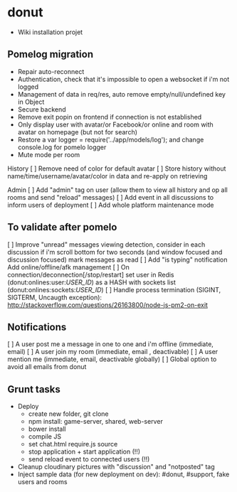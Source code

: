 donut
====

- Wiki installation projet

## Pomelog migration
* Repair auto-reconnect
* Authentication, check that it's impossible to open a websocket if i'm not logged
* Management of data in req/res, auto remove empty/null/undefined key in Object
* Secure backend
* Remove exit popin on frontend if connection is not established
* Only display user with avatar/or Facebook/or online and room with avatar on homepage (but not for search)
* Restore a var logger = require('../app/models/log'); and change console.log for pomelo logger
* Mute mode per room

History
[ ] Remove need of color for default avatar
[ ] Store history without name/time/username/avatar/color in data and re-apply on retrieving

Admin
[ ] Add "admin" tag on user (allow them to view all history and op all rooms and send "reload" messages)
[ ] Add event in all discussions to inform users of deployment
[ ] Add whole platform maintenance mode

## To validate after pomelo

[ ] Improve "unread" messages viewing detection, consider in each discussion if i'm scroll bottom for two seconds (and window focused and discussion focused) mark messages as read
[ ] Add "is typing" notification
Add online/offline/afk management
[ ] On connection/deconnection[/stop/restart] set user in Redis (donut:onlines:user:_USER_ID_) as a HASH with sockets list (donut:onlines:sockets:_USER_ID_)
[ ] Handle process termination (SIGINT, SIGTERM, Uncaugth exception): http://stackoverflow.com/questions/26163800/node-js-pm2-on-exit

## Notifications
[ ] A user post me a message in one to one and i'm offline (immediate, email)
[ ] A user join my room (immediate, email , deactivable)
[ ] A user mention me (immediate, email, deactivable globally)
[ ] Global option to avoid all emails from donut

## Grunt tasks
- Deploy
  - create new folder, git clone
  - npm install: game-server, shared, web-server
  - bower install
  - compile JS
  - set chat.html require.js source
  - stop application + start application (!!)
  - send reload event to connected users (!!)
- Cleanup cloudinary pictures with "discussion" and "notposted" tag
- Inject sample data (for new deployment on dev): #donut, #support, fake users and rooms
